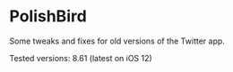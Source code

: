 # PolishBird
Some tweaks and fixes for old versions of the Twitter app.


Tested versions:
8.61 (latest on iOS 12)

